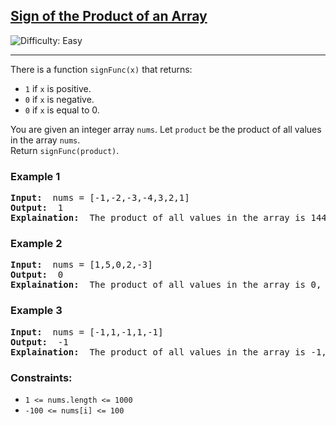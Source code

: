 <h2><a href="https://leetcode.com/problems/remove-all-adjacent-duplicates-in-string/">Sign of the Product of an Array</a></h2>
<img src='https://img.shields.io/badge/Difficulty-Easy-green' alt='Difficulty: Easy'/>
<hr>
<p>
There is a function <code>signFunc(x)</code> that returns:
  <ul>
    <li><code>1</code> if <code>x</code> is positive.</li>
    <li><code>0</code> if <code>x</code> is negative.</li>
    <li><code>0</code> if <code>x</code> is equal to 0.</li>
  </ul>
  You are given an integer array <code>nums</code>. Let <code>product</code> be the product of all values in the array <code>nums</code>.
  <br>
Return <code>signFunc(product)</code>.
</p>

<h3>Example 1</h3>
<pre><strong>Input: </strong> nums = [-1,-2,-3,-4,3,2,1]
<strong>Output: </strong> 1
<strong>Explaination: </strong> The product of all values in the array is 144, and signFunc(144) = 1
</pre>

<h3>Example 2</h3>
<pre><strong>Input: </strong> nums = [1,5,0,2,-3]
<strong>Output: </strong> 0
<strong>Explaination: </strong> The product of all values in the array is 0, and signFunc(0) = 0
</pre>

<h3>Example 3</h3>
<pre><strong>Input: </strong> nums = [-1,1,-1,1,-1]
<strong>Output: </strong> -1
<strong>Explaination: </strong> The product of all values in the array is -1, and signFunc(-1) = -1
</pre>

<h3>Constraints:</h3>
<ul>
<li><code>1 <= nums.length <= 1000</code></li>
<li><code>-100 <= nums[i] <= 100</code></li>

</ul>
